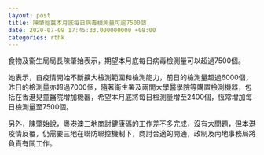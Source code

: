 ```yaml
---
layout: post
title: 陳肇始冀本月底每日病毒檢測量可逾7500個
date: 2020-07-09 17:45:33.000000000 +08:00
categories: rthk
---
```


食物及衞生局局長陳肇始表示，期望本月底每日病毒檢測量可以超過7500個。

她表示，自疫情開始不斷擴大檢測範圍和檢測能力，前日的檢測量超過6000個，昨日的檢測量亦超過7000個，隨著衞生署及兩間大學醫學院等購置檢測機器，包括在香港兒童醫院增加機器，希望本月底將每日檢測量增至2400個，恆常增加每日檢測量至7500個。

另外，陳肇始說，粵港澳三地商討健康碼的工作差不多完成，沒有大問題，但本港疫情反覆，仍需要三地在聯防聯控機制下，商討合適的開通，政制及內地事務局將負責有關工作。
